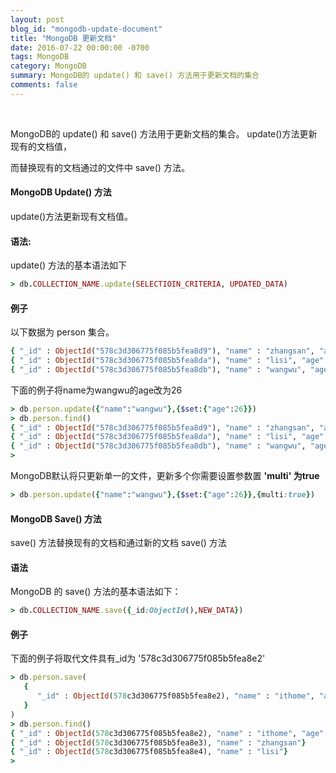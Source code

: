 ```yaml
---
layout: post
blog_id: "mongodb-update-document"
title: "MongoDB 更新文档"
date: 2016-07-22 00:00:00 -0700
tags: MongoDB
category: MongoDB
summary: MongoDB的 update() 和 save() 方法用于更新文档的集合
comments: false
---
```

<br>

MongoDB的 update() 和 save() 方法用于更新文档的集合。 update()方法更新现有的文档值，

而替换现有的文档通过的文件中 save() 方法。

#### MongoDB Update() 方法

update()方法更新现有文档值。

#### 语法:

update() 方法的基本语法如下

```ruby
> db.COLLECTION_NAME.update(SELECTIOIN_CRITERIA, UPDATED_DATA)
```

#### 例子

以下数据为 person 集合。

```ruby
{ "_id" : ObjectId("578c3d306775f085b5fea8d9"), "name" : "zhangsan", "age" : 22 }
{ "_id" : ObjectId("578c3d306775f085b5fea8da"), "name" : "lisi", "age" : 18 }
{ "_id" : ObjectId("578c3d306775f085b5fea8db"), "name" : "wangwu", "age" : 25 }
```

下面的例子将name为wangwu的age改为26

```ruby
> db.person.update({"name":"wangwu"},{$set:{"age":26}})
> db.person.find()
{ "_id" : ObjectId("578c3d306775f085b5fea8d9"), "name" : "zhangsan", "age" : 22 }
{ "_id" : ObjectId("578c3d306775f085b5fea8da"), "name" : "lisi", "age" : 18 }
{ "_id" : ObjectId("578c3d306775f085b5fea8db"), "name" : "wangwu", "age" : 26 }
>
```

MongoDB默认将只更新单一的文件，更新多个你需要设置参数置 **'multi' 为true**

```ruby
> db.person.update({"name":"wangwu"},{$set:{"age":26}},{multi:true})
```

#### MongoDB Save() 方法

save() 方法替换现有的文档和通过新的文档 save() 方法

#### 语法

MongoDB 的 save() 方法的基本语法如下：

```ruby
> db.COLLECTION_NAME.save({_id:ObjectId(),NEW_DATA})
```

#### 例子

下面的例子将取代文件具有_id为 '578c3d306775f085b5fea8e2'

```ruby
> db.person.save(
   {
      "_id" : ObjectId(578c3d306775f085b5fea8e2), "name" : "ithome", "age" : 24
   }
)
> db.person.find()
{ "_id" : ObjectId(578c3d306775f085b5fea8e2), "name" : "ithome", "age" : 24}
{ "_id" : ObjectId(578c3d306775f085b5fea8e3), "name" : "zhangsan"}
{ "_id" : ObjectId(578c3d306775f085b5fea8e4), "name" : "lisi"}
>
```
